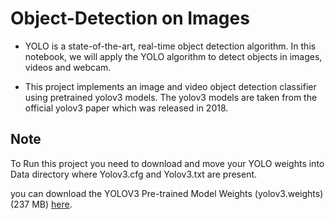 # Object-Detection on Images

  - YOLO is a state-of-the-art, real-time object detection algorithm. In this notebook, we will apply the YOLO algorithm to detect objects in images, videos and webcam.

  - This project implements an image and video object detection classifier using pretrained yolov3 models. The yolov3 models are taken from the official yolov3 paper which was released in 2018.


## Note
To Run this project you need to download and move your YOLO weights into Data directory where Yolov3.cfg and Yolov3.txt  are present.

you can download the YOLOV3 Pre-trained Model Weights (yolov3.weights) (237 MB) [here](https://pjreddie.com/media/files/yolov3.weights).
